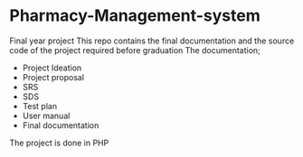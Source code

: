 # Pharmacy-Management-system
Final year project 
This repo contains the final documentation and the source code of the project required before graduation
The documentation;
- Project Ideation
- Project proposal
- SRS
- SDS
- Test plan
- User manual
- Final documentation

The project is done in PHP

